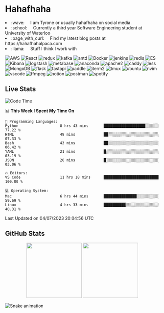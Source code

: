 # Hahafhaha
<li> :wave: &nbsp &nbsp I am Tyrone or usually hahafhaha on social media.</li>
<li> :school: &nbsp &nbsp Currently a third year Software Engineering student at University of Waterloo</li>
<li> :page_with_curl:	&nbsp &nbsp Find my latest blog posts at https://hahafhahalpaca.com </li>
<li>
 :llama:	&nbsp &nbsp Stuff I think I work with
 <p>
  <img alt="AWS" src="https://img.shields.io/badge/-AWS-FF5733?style=flat-square&logo=amazonaws&logoColor=white" />
  <img alt="React" src="https://img.shields.io/badge/-React-45b8d8?style=flat-square&logo=react&logoColor=white" />
  <img alt="redux" src="https://img.shields.io/badge/-Redux-764ABC?style=flat-square&logo=redux&logoColor=white" />
  <img alt="kafka" src="https://img.shields.io/badge/-Kafka-231F20?style=flat-square&logo=apachekafka&logoColor=white"/>
  <img alt="antd" src="https://img.shields.io/badge/-AntDesgin-0170FE?style=flat-square&logo=antdesign&logoColor=white"/>
  <img alt="Docker" src="https://img.shields.io/badge/-Docker-46a2f1?style=flat-square&logo=docker&logoColor=white" />
  <img alt="jenkins" src="https://img.shields.io/badge/-Jenkins-D24939?style=flat-square&logo=jenkins&logoColor=white"/>
  <img alt="redis" src="https://img.shields.io/badge/-Redis-DC382D?style=flat-square&logo=redis&logoColor=white"/>
  <img alt="ES" src="https://img.shields.io/badge/-Elasticsearch-005571?style=flat-square&logo=elasticsearch&logoColor=white"/>
  <img alt="Kibana" src="https://img.shields.io/badge/-Kibana-005571?style=flat-square&logo=kibana&logoColor=white"/>
  <img alt="logstash" src="https://img.shields.io/badge/-Logstash-005571?style=flat-square&logo=logstash&logoColor=white"/>
  <img alt="metabase" src="https://img.shields.io/badge/-Metabase-509EE3?style=flat-square&logo=metabase&logoColor=white"/>
  <img alt="anaconda" src="https://img.shields.io/badge/-Anaconda-229C18?style=flat-square&logo=anaconda&logoColor=white"/>
  <img alt="apache2" src="https://img.shields.io/badge/-Apache2-D22128?style=flat-square&logo=apache&logoColor=white"/>
  <img alt="caddy" src="https://img.shields.io/badge/-Caddy-004833?style=flat-square&logo=caddy&logoColor=white"/>
  <img alt="less" src="https://img.shields.io/badge/-less-CC6699?style=flat-square&logo=less&logoColor=white"/>
  <img alt="MongoDB" src="https://img.shields.io/badge/-MongoDB-13aa52?style=flat-square&logo=mongodb&logoColor=white" />
  <img alt="flask" src="https://img.shields.io/badge/-Flask-811127?style=flat-square&logo=flask&logoColor=white"/>
  <img alt="fastapi" src="https://img.shields.io/badge/-FastAPI-009688?style=flat-square&logo=fastapi&logoColor=white"/>
  <img alt="paddle" src="https://img.shields.io/badge/-PaddlePaddle-0062B0?style=flat-square&logo=paddlepaddle&logoColor=white"/>
  <img alt="iterm2" src="https://img.shields.io/badge/-iTerm2-000000?style=flat-square&logo=iterm2&logoColor=white"/>
  <img alt="tmux" src="https://img.shields.io/badge/-Tmux-1BB91F?style=flat-square&logo=tmux&logoColor=white"/>
  <img alt="ubuntu" src="https://img.shields.io/badge/-Ubuntu-E95420?style=flat-square&logo=ubuntu&logoColor=white"/>
  <img alt="nvim" src="https://img.shields.io/badge/-Neovim-57A143?style=flat-square&logo=neovim&logoColor=white"/>
  <img alt="vscode" src="https://img.shields.io/badge/-VSCode-E95420?style=flat-square&logo=visualstudiocode&logoColor=white"/>
  <img alt="ffmpeg" src="https://img.shields.io/badge/-FFMPEG-4E1181?style=flat-square&logo=ffmpeg&logoColor=white"/>
  <img alt="notion" src="https://img.shields.io/badge/-Notion-000000?style=flat-square&logo=notion&logoColor=white"/>
  <img alt="postman" src="https://img.shields.io/badge/-Postman-FF6C37?style=flat-square&logo=postman&logoColor=white"/>
  <img alt="spotify" src="https://img.shields.io/badge/-Spotify-1DB954?style=flat-square&logo=spotify&logoColor=white"/>
 </p>
</li>

## Live Stats
<!--START_SECTION:waka-->
![Code Time](http://img.shields.io/badge/Code%20Time-6%20hrs%204%20mins-blue)

📊 **This Week I Spent My Time On** 

```text
💬 Programming Languages: 
Python                   8 hrs 43 mins       ███████████████████░░░░░░   77.22 % 
HTML                     49 mins             ██░░░░░░░░░░░░░░░░░░░░░░░   07.33 % 
Bash                     43 mins             ██░░░░░░░░░░░░░░░░░░░░░░░   06.42 % 
YAML                     21 mins             █░░░░░░░░░░░░░░░░░░░░░░░░   03.19 % 
JSON                     20 mins             █░░░░░░░░░░░░░░░░░░░░░░░░   03.06 % 

🔥 Editors: 
VS Code                  11 hrs 18 mins      █████████████████████████   100.00 % 

💻 Operating System: 
Mac                      6 hrs 44 mins       ███████████████░░░░░░░░░░   59.69 % 
Linux                    4 hrs 33 mins       ██████████░░░░░░░░░░░░░░░   40.31 % 
```


 Last Updated on 04/07/2023 20:04:56 UTC
<!--END_SECTION:waka-->

## GitHub Stats
<p align="center">  
    <img height="180em" src="https://github-readme-stats-gilt-psi.vercel.app/api?username=TyroneHe-0926&hide_border=true&include_orgs=true&show_icons=true&include_all_commits=true&theme=vue&locale=en" />
    <img height="180em" src="https://github-readme-stats-gilt-psi.vercel.app/api/top-langs/?username=TyroneHe-0926&hide=css,scss,html&langs_count=8&hide_border=true&include_orgs=true&layout=compact&theme=vue&locale=en" />
</p>

![Snake animation](https://github.com/TyroneHe-0926/TyroneHe-0926/blob/output/github-contribution-grid-snake.gif)
